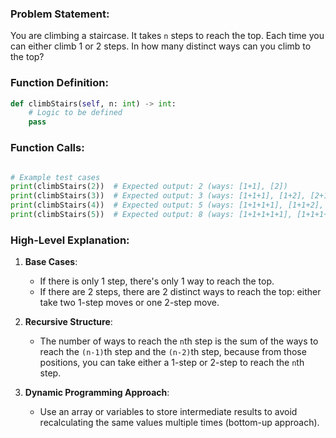 ### Problem Statement:
You are climbing a staircase. It takes `n` steps to reach the top. Each time you can either climb 1 or 2 steps. In how many distinct ways can you climb to the top?

### Function Definition:
```python
def climbStairs(self, n: int) -> int:
    # Logic to be defined
    pass
```

### Function Calls:
```python

# Example test cases
print(climbStairs(2))  # Expected output: 2 (ways: [1+1], [2])
print(climbStairs(3))  # Expected output: 3 (ways: [1+1+1], [1+2], [2+1])
print(climbStairs(4))  # Expected output: 5 (ways: [1+1+1+1], [1+1+2], [1+2+1], [2+1+1], [2+2])
print(climbStairs(5))  # Expected output: 8 (ways: [1+1+1+1+1], [1+1+1+2], [1+1+2+1], [1+2+1+1], [2+1+1+1], [1+2+2], [2+1+2], [2+2+1])
```

### High-Level Explanation:
1. **Base Cases**: 
   - If there is only 1 step, there's only 1 way to reach the top.
   - If there are 2 steps, there are 2 distinct ways to reach the top: either take two 1-step moves or one 2-step move.

2. **Recursive Structure**:
   - The number of ways to reach the `n`th step is the sum of the ways to reach the `(n-1)`th step and the `(n-2)`th step, because from those positions, you can take either a 1-step or 2-step to reach the `n`th step.

3. **Dynamic Programming Approach**:
   - Use an array or variables to store intermediate results to avoid recalculating the same values multiple times (bottom-up approach).
